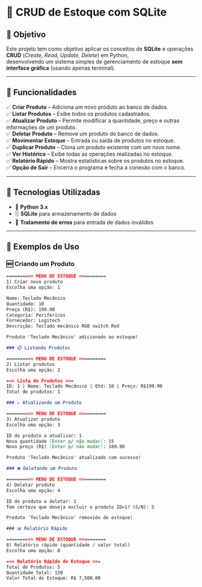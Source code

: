# 📌 CRUD de Estoque com SQLite  

## 🎯 Objetivo  
Este projeto tem como objetivo aplicar os conceitos de **SQLite** e operações **CRUD** (*Create, Read, Update, Delete*) em Python,  
desenvolvendo um sistema simples de gerenciamento de estoque **sem interface gráfica** (usando apenas terminal).

---

## 🚀 Funcionalidades  

✅ **Criar Produto** – Adiciona um novo produto ao banco de dados.  
✅ **Listar Produtos** – Exibe todos os produtos cadastrados.  
✅ **Atualizar Produto** – Permite modificar a quantidade, preço e outras informações de um produto.  
✅ **Deletar Produto** – Remove um produto do banco de dados.  
✅ **Movimentar Estoque** – Entrada ou saída de produtos no estoque.  
✅ **Duplicar Produto** – Clona um produto existente com um novo nome.  
✅ **Ver Histórico** – Exibe todas as operações realizadas no estoque.  
✅ **Relatório Rápido** – Mostra estatísticas sobre os produtos no estoque.  
✅ **Opção de Sair** – Encerra o programa e fecha a conexão com o banco.  

---

## 🔧 Tecnologias Utilizadas  

- 🐍 **Python 3.x**  
- 🗄️ **SQLite** para armazenamento de dados  
- 🔎 **Tratamento de erros** para entrada de dados inválidos  

---

## 📝 Exemplos de Uso  

### 🆕 Criando um Produto  
```md
========== MENU DE ESTOQUE ==========
1) Criar novo produto
Escolha uma opção: 1

Nome: Teclado Mecânico
Quantidade: 10
Preço (R$): 199.90
Categoria: Periféricos
Fornecedor: Logitech
Descrição: Teclado mecânico RGB switch Red

Produto 'Teclado Mecânico' adicionado ao estoque!

### 📋 Listando Produtos

========== MENU DE ESTOQUE ==========
2) Listar produtos
Escolha uma opção: 2

=== Lista de Produtos ===
ID: 1 | Nome: Teclado Mecânico | Qtd: 10 | Preço: R$199.90
Total de produtos: 1

### ✏️ Atualizando um Produto

========== MENU DE ESTOQUE ==========
3) Atualizar produto
Escolha uma opção: 3

ID do produto a atualizar: 1
Nova quantidade [Enter p/ não mudar]: 15
Novo preço (R$) [Enter p/ não mudar]: 189.90

Produto 'Teclado Mecânico' atualizado com sucesso!

### ❌ Deletando um Produto

========== MENU DE ESTOQUE ==========
4) Deletar produto
Escolha uma opção: 4

ID do produto a deletar: 1
Tem certeza que deseja excluir o produto ID=1? (S/N): S

Produto 'Teclado Mecânico' removido do estoque!

### 📊 Relatório Rápido

========== MENU DE ESTOQUE ==========
8) Relatório rápido (quantidade / valor total)
Escolha uma opção: 8

=== Relatório Rápido do Estoque ===
Total de Produtos: 5
Quantidade Total: 150
Valor Total do Estoque: R$ 7,500.00

